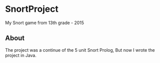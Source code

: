 # SnortProject
My Snort game from 13th grade - 2015

## About
The project was a continue of the 5 unit Snort Prolog,
But now I wrote the project in Java.
